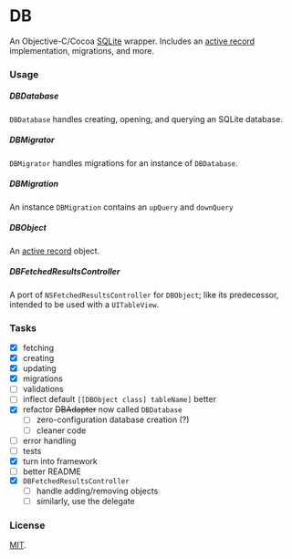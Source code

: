 DB
==

An Objective-C/Cocoa [SQLite](http://sqlite.org/) wrapper.  Includes an [active record](http://en.wikipedia.org/wiki/Active_record_pattern) implementation, migrations, and more.

### Usage

##### DBDatabase

`DBDatabase` handles creating, opening, and querying an SQLite database.

##### DBMigrator

`DBMigrator` handles migrations for an instance of `DBDatabase`.

##### DBMigration

An instance `DBMigration` contains an `upQuery` and `downQuery`

##### DBObject

An [active record](http://en.wikipedia.org/wiki/Active_record_pattern) object.

##### DBFetchedResultsController

A port of `NSFetchedResultsController` for `DBObject`; like its predecessor, intended to be used with a `UITableView`.

### Tasks

- [x] fetching
- [x] creating
- [x] updating
- [x] migrations
- [ ] validations
- [ ] inflect default `[[DBObject class] tableName]` better
- [x] refactor ~~DBAdapter~~ now called `DBDatabase`
  - [ ] zero-configuration database creation (?)
  - [ ] cleaner code
- [ ] error handling
- [ ] tests
- [x] turn into framework
- [ ] better README
- [x] `DBFetchedResultsController`
  - [ ] handle adding/removing objects
  - [ ] similarly, use the delegate

### License

[MIT](LICENSE.md).
